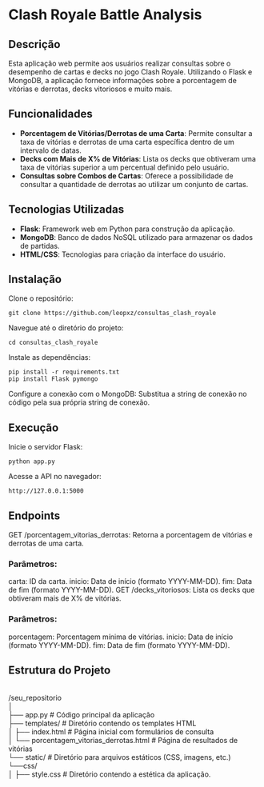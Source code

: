 # Clash Royale Battle Analysis 

## Descrição
Esta aplicação web permite aos usuários realizar consultas sobre o desempenho de cartas e decks no jogo Clash Royale. Utilizando o Flask e MongoDB, a aplicação fornece informações sobre a porcentagem de vitórias e derrotas, decks vitoriosos e muito mais.

## Funcionalidades
- **Porcentagem de Vitórias/Derrotas de uma Carta**: Permite consultar a taxa de vitórias e derrotas de uma carta específica dentro de um intervalo de datas.
- **Decks com Mais de X% de Vitórias**: Lista os decks que obtiveram uma taxa de vitórias superior a um percentual definido pelo usuário.
- **Consultas sobre Combos de Cartas**: Oferece a possibilidade de consultar a quantidade de derrotas ao utilizar um conjunto de cartas.

## Tecnologias Utilizadas
- **Flask**: Framework web em Python para construção da aplicação.
- **MongoDB**: Banco de dados NoSQL utilizado para armazenar os dados de partidas.
- **HTML/CSS**: Tecnologias para criação da interface do usuário.

## Instalação
Clone o repositório:
```
git clone https://github.com/leopxz/consultas_clash_royale
```
Navegue até o diretório do projeto:
```
cd consultas_clash_royale
```
Instale as dependências:
```
pip install -r requirements.txt
pip install Flask pymongo
```
Configure a conexão com o MongoDB: Substitua a string de conexão no código pela sua própria string de conexão.

## Execução
Inicie o servidor Flask:
```
python app.py
```
Acesse a API no navegador:
```
http://127.0.0.1:5000
```

## Endpoints

GET /porcentagem_vitorias_derrotas: Retorna a porcentagem de vitórias e derrotas de uma carta.

### Parâmetros:
carta: ID da carta.
inicio: Data de início (formato YYYY-MM-DD).
fim: Data de fim (formato YYYY-MM-DD).
GET /decks_vitoriosos: Lista os decks que obtiveram mais de X% de vitórias.

### Parâmetros:
porcentagem: Porcentagem mínima de vitórias.
inicio: Data de início (formato YYYY-MM-DD).
fim: Data de fim (formato YYYY-MM-DD).

## Estrutura do Projeto
<br>
/seu_repositorio<br>
│<br>
├── app.py                # Código principal da aplicação<br>
├── templates/            # Diretório contendo os templates HTML<br>
│   ├── index.html        # Página inicial com formulários de consulta<br>
│   └── porcentagem_vitorias_derrotas.html # Página de resultados de vitórias<br>
└── static/               # Diretório para arquivos estáticos (CSS, imagens, etc.)<br>
    └──css/<br>
│   ├── style.css         # Diretório contendo a estética da aplicação. <br>
